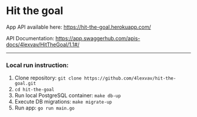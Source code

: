 # Hit the goal

App API available here: https://hit-the-goal.herokuapp.com/

API Documentation: https://app.swaggerhub.com/apis-docs/4lexvav/HitTheGoal/1.1#/

---

### Local run instruction:
1. Clone repository: `git clone https://github.com/4lexvav/hit-the-goal.git`
1. `cd hit-the-goal`
1. Run local PostgreSQL container: `make db-up`
1. Execute DB migrations: `make migrate-up`
1. Run app: `go run main.go`
